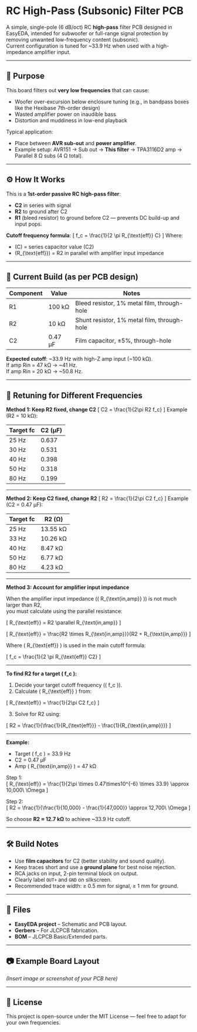 # RC High-Pass (Subsonic) Filter PCB

A simple, single-pole (6 dB/oct) RC **high-pass** filter PCB designed in EasyEDA, intended for subwoofer or full-range signal protection by removing unwanted low-frequency content (subsonic).  
Current configuration is tuned for ~33.9 Hz when used with a high-impedance amplifier input.

---

## 📌 Purpose

This board filters out **very low frequencies** that can cause:
- Woofer over-excursion below enclosure tuning (e.g., in bandpass boxes like the Hexibase 7th-order design)
- Wasted amplifier power on inaudible bass
- Distortion and muddiness in low-end playback

Typical application:
- Place between **AVR sub-out** and **power amplifier**.
- Example setup: AVR151 → Sub out → **This filter** → TPA3116D2 amp → Parallel 8 Ω subs (4 Ω total).

---

## ⚙️ How It Works

This is a **1st-order passive RC high-pass filter**:
- **C2** in series with signal  
- **R2** to ground after C2  
- **R1** (bleed resistor) to ground before C2 — prevents DC build-up and input pops.

**Cutoff frequency formula**:
\[
f_c = \frac{1}{2 \pi R_{\text{eff}} C}
\]
Where:
- \(C\) = series capacitor value (C2)
- \(R_{\text{eff}}\) = R2 in parallel with amplifier input impedance

---

## 🔧 Current Build (as per PCB design)

| Component | Value     | Notes                                    |
|-----------|-----------|------------------------------------------|
| R1        | 100 kΩ    | Bleed resistor, 1% metal film, through-hole |
| R2        | 10 kΩ     | Shunt resistor, 1% metal film, through-hole |
| C2        | 0.47 µF   | Film capacitor, ±5%, through-hole        |

**Expected cutoff**: ~33.9 Hz with high-Z amp input (~100 kΩ).  
If amp Rin = 47 kΩ → ~41 Hz.  
If amp Rin = 20 kΩ → ~50.8 Hz.

---

## 🎯 Retuning for Different Frequencies

**Method 1: Keep R2 fixed, change C2**
\[
C2 = \frac{1}{2\pi R2 f_c}
\]
Example (R2 = 10 kΩ):

| Target fc | C2 (µF) |
|-----------|---------|
| 25 Hz     | 0.637   |
| 30 Hz     | 0.531   |
| 40 Hz     | 0.398   |
| 50 Hz     | 0.318   |
| 80 Hz     | 0.199   |

---

**Method 2: Keep C2 fixed, change R2**
\[
R2 = \frac{1}{2\pi C2 f_c}
\]
Example (C2 = 0.47 µF):

| Target fc | R2 (Ω) |
|-----------|--------|
| 25 Hz     | 13.55 kΩ |
| 33 Hz     | 10.26 kΩ |
| 40 Hz     | 8.47 kΩ |
| 50 Hz     | 6.77 kΩ |
| 80 Hz     | 4.23 kΩ |

---

**Method 3: Account for amplifier input impedance**

When the amplifier input impedance (\( R_{\text{in,amp}} \)) is not much larger than R2,  
you must calculate using the parallel resistance:

\[
R_{\text{eff}} = R2 \parallel R_{\text{in,amp}}
\]

\[
R_{\text{eff}} = \frac{R2 \times R_{\text{in,amp}}}{R2 + R_{\text{in,amp}}}
\]

Where \( R_{\text{eff}} \) is used in the main cutoff formula:

\[
f_c = \frac{1}{2 \pi R_{\text{eff}} C2}
\]

---

**To find R2 for a target \( f_c \):**

1. Decide your target cutoff frequency (\( f_c \)).
2. Calculate \( R_{\text{eff}} \) from:

\[
R_{\text{eff}} = \frac{1}{2\pi C2 f_c}
\]

3. Solve for R2 using:

\[
R2 = \frac{1}{\frac{1}{R_{\text{eff}}} - \frac{1}{R_{\text{in,amp}}}}
\]

---

**Example:**  
- Target \( f_c \) = 33.9 Hz  
- C2 = 0.47 µF  
- Amp \( R_{\text{in,amp}} \) = 47 kΩ

Step 1:  
\[
R_{\text{eff}} = \frac{1}{2\pi \times 0.47\times10^{-6} \times 33.9} \approx 10\,000\ \Omega
\]

Step 2:  
\[
R2 = \frac{1}{\frac{1}{10\,000} - \frac{1}{47\,000}} \approx 12\,700\ \Omega
\]

So choose **R2 ≈ 12.7 kΩ** to achieve ~33.9 Hz cutoff.

---

## 🛠️ Build Notes
- Use **film capacitors** for C2 (better stability and sound quality).
- Keep traces short and use a **ground plane** for best noise rejection.
- RCA jacks on input, 2-pin terminal block on output.
- Clearly label `OUT+` and `GND` on silkscreen.
- Recommended trace width: ≥ 0.5 mm for signal, ≥ 1 mm for ground.

---

## 📂 Files
- **EasyEDA project** – Schematic and PCB layout.
- **Gerbers** – For JLCPCB fabrication.
- **BOM** – JLCPCB Basic/Extended parts.

---

## 📷 Example Board Layout
*(Insert image or screenshot of your PCB here)*

---

## 📜 License
This project is open-source under the MIT License — feel free to adapt for your own frequencies.
